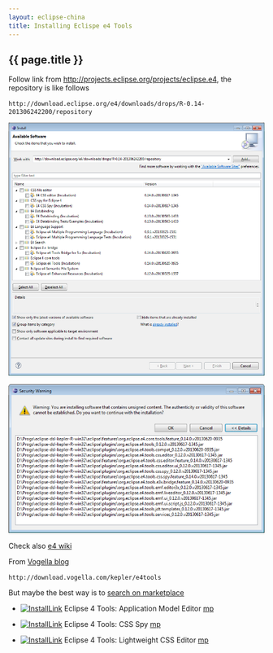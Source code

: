 ```yaml
---
layout: eclipse-china
title: Installing Eclispe e4 Tools
---
```


## {{ page.title }}

Follow link from <http://projects.eclipse.org/projects/eclipse.e4>, the repository is like follows

	http://download.eclipse.org/e4/downloads/drops/R-0.14-201306242200/repository
	
![](/images/e4/e4-installing.png)

![](/images/e4/e4-installing-014-has-012.png)	

Check also [e4 wiki](http://wiki.eclipse.org/E4/Install)	
	
From [Vogella blog](http://blog.vogella.com/2013/03/12/eclipse-4-tools-update-sites-available-from-vogella/)
	
	http://download.vogella.com/kepler/e4tools
	
But maybe the best way is to [search on marketplace](https://marketplace.eclipse.org/search/site/e4)

- [![InstallLink][1]](http://marketplace.eclipse.org/marketplace-client-intro?mpc_install=311838)
Eclipse 4 Tools: Application Model Editor [mp](https://marketplace.eclipse.org/content/eclipse-4-tools-application-model-editor)
- [![InstallLink][1]](http://marketplace.eclipse.org/marketplace-client-intro?mpc_install=311881)
Eclipse 4 Tools: CSS Spy [mp](https://marketplace.eclipse.org/content/eclipse-4-tools-css-spy)
- [![InstallLink][1]](http://marketplace.eclipse.org/marketplace-client-intro?mpc_install=311774)
Eclipse 4 Tools: Lightweight CSS Editor [mp](https://marketplace.eclipse.org/content/eclipse-4-tools-lightweight-css-editor)

  [1]: http://marketplace.eclipse.org/sites/all/modules/custom/marketplace/images/installbutton.png
